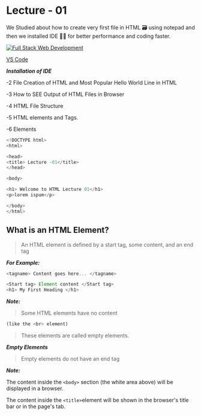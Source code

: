 # Lecture - 01

We Studied about how to create very first file in HTML 🗃️ using notepad and then we installed IDE 🧑‍💻 for better performance and coding faster.

[![Full Stack Web Development](https://i.ytimg.com/vi/52klv1JkQF8/hq720.jpg?sqp=-oaymwEcCOgCEMoBSFXyq4qpAw4IARUAAIhCGAFwAcABBg==&rs=AOn4CLD3LU1FTsVLpdmgxyUYaY-BPhXtrA "Full Stack Web Development")](https://youtu.be/52klv1JkQF8)

[VS Code](https://code.visualstudio.com/ "Download VS Code")

**_Installation of IDE_**

-2 File Creation of HTML and Most Popular Hello World Line in HTML

-3 How to SEE Output of HTML Files in Browser

-4 HTML File Structure

-5 HTML elements and Tags.

-6 Elements

```js
<!DOCTYPE html>
<html>

<head>
<title> Lecture -01</title>
</head>

<body>

<h1> Welcome to HTML Lecture 01</h1>
<p>lorem ispum</p>

</body>
</html>
```

## What is an HTML Element?

> An HTML element is defined by a start tag, some content, and an end tag

_**For Example:**_

```js
<tagname> Content goes here... </tagname>
```

```js
<Start tag> Element content </Start tag>
<h1> My First Heading </h1>
```

_**Note:**_

> Some HTML elements have no content

```js
(like the <br> element)
```

> These elements are called empty elements.

_**Empty Elements**_

> Empty elements do not have an end tag

_**Note:**_

The content inside the `<body>` section (the white area above) will be displayed in a browser.

The content inside the
`<title>`element will be shown in the browser's title bar or in the page's tab.
